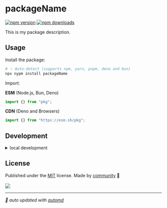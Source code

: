 # packageName

<!-- automd:badges color=yellow -->

[![npm version](https://img.shields.io/npm/v/undownload?color=yellow)](https://npmjs.com/package/undownload)
[![npm downloads](https://img.shields.io/npm/dm/undownload?color=yellow)](https://npm.chart.dev/undownload)

<!-- /automd -->

This is my package description.

## Usage

Install the package:

```sh
# ✨ Auto-detect (supports npm, yarn, pnpm, deno and bun)
npx nypm install packageName
```

Import:

<!-- automd:jsimport cdn name="pkg" -->

**ESM** (Node.js, Bun, Deno)

```js
import {} from "pkg";
```

**CDN** (Deno and Browsers)

```js
import {} from "https://esm.sh/pkg";
```

<!-- /automd -->

## Development

<details>

<summary>local development</summary>

- Clone this repository
- Install latest LTS version of [Node.js](https://nodejs.org/en/)
- Enable [Corepack](https://github.com/nodejs/corepack) using `corepack enable`
- Install dependencies using `pnpm install`
- Run interactive tests using `pnpm dev`

</details>

## License

<!-- automd:contributors license=MIT -->

Published under the [MIT](https://github.com/Ayax0/undownload/blob/main/LICENSE) license.
Made by [community](https://github.com/Ayax0/undownload/graphs/contributors) 💛
<br><br>
<a href="https://github.com/Ayax0/undownload/graphs/contributors">
<img src="https://contrib.rocks/image?repo=Ayax0/undownload" />
</a>

<!-- /automd -->

<!-- automd:with-automd -->

---

_🤖 auto updated with [automd](https://automd.unjs.io)_

<!-- /automd -->
